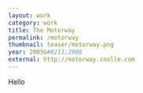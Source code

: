 ```yaml
---
layout: work
category: work
title: The Motorway
permalink: /motorway
thumbnail: teaser/motorway.png
year: 2005&#8211;2008
external: http://motorway.cnolle.com
---
```

Hello